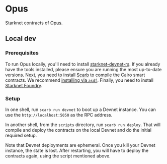 # Opus

Starknet contracts of [Opus](https://opus.money).

## Local dev

### Prerequisites

To run Opus locally, you'll need to install [starknet-devnet-rs](https://github.com/0xSpaceShard/starknet-devnet-rs). If you already have the tools installed, please ensure you are running the most up-to-date versions. Next, you need to install [Scarb](https://docs.swmansion.com/scarb/docs.html) to compile the Cairo smart contracts. We recommend [installing via `asdf`](https://docs.swmansion.com/scarb/download.html#install-via-asdf). Finally, you need to install [Starknet Foundry](https://github.com/foundry-rs/starknet-foundry).

### Setup

In one shell, run `scarb run devnet` to boot up a Devnet instance. You can use the `http://localhost:5050` as the RPC address.

In another shell, from the `scripts` directory, run `scarb run deploy`. That will compile and deploy the contracts on the local Devnet and do the initial required setup.

Note that Devnet deployments are ephemeral. Once you kill your Devnet instance, the state is lost. After restarting, you will have to deploy the contracts again, using the script mentioned above.
